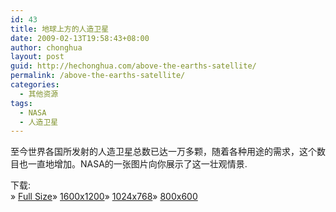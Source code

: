```yaml
---
id: 43
title: 地球上方的人造卫星
date: 2009-02-13T19:58:43+08:00
author: chonghua
layout: post
guid: http://hechonghua.com/above-the-earths-satellite/
permalink: /above-the-earths-satellite/
categories:
  - 其他资源
tags:
  - NASA
  - 人造卫星
---
```

至今世界各国所发射的<a name="baidusnap0"></a>人造卫星总数已达一万多颗，随着各种用途的需求，这个数目也一直地增加。NASA的一张图片向你展示了这一壮观情景.  
<!--more-->

  
下载:  
» [Full Size](http://www.nasa.gov/images/content/312941main_Bee-Hive-1_H1_full.jpg)» <a href="http://www.nasa.gov/images/content/312938main_image_1283_1600-1200.jpg" target="_blank">1600x1200</a>» <a href="http://www.nasa.gov/images/content/312936main_image_1283_1024-768.jpg" target="_blank">1024x768</a>» <a href="http://www.nasa.gov/images/content/312932main_image_1283_800-600.jpg" target="_blank">800x600</a>